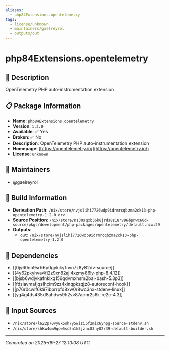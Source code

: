```yaml
---
aliases:
  - php84Extensions.opentelemetry
tags:
  - license/unknown
  - maintainers/gaelreyrol
  - outputs/out
---
```


# php84Extensions.opentelemetry

## 📝 Description

OpenTelemetry PHP auto-instrumentation extension

## 📋 Package Information

- **Name**: `php84Extensions.opentelemetry`
- **Version**: `1.2.0`
- **Available**: ✅ Yes
- **Broken**: ✅ No
- **Description**: OpenTelemetry PHP auto-instrumentation extension
- **Homepage**: [https://opentelemetry.io/](https://opentelemetry.io/)
- **License**: `unknown`
## 👥 Maintainers

- @gaelreyrol


## 🔧 Build Information

- **Derivation Path**: `/nix/store/nvjslihi7726wdp9idrmrcqbzma2ck13-php-opentelemetry-1.2.0.drv`
- **Source Position**: `/nix/store/ns30sqxb36k8jrds8z18rv96bpnwc60d-source/pkgs/development/php-packages/opentelemetry/default.nix:29`
- **Outputs**:
  - `out`:  `/nix/store/nvjslihi7726wdp9idrmrcqbzma2ck13-php-opentelemetry-1.2.0`

## 🔗 Dependencies

- [[0jy60nn9srh6p0gykiky1nvn7z8y82dv-source]]
- [[4y62pkyhva4fj2z9xn82aji4xzmy86ly-php-8.4.12]]
- [[bjsb6wdjykafnkixq156qdvmxhsm2bai-bash-5.3p3]]
- [[fdsiavmafjqslhcim9zz4xlnqpkzqjz8-autoreconf-hook]]
- [[p76r0cwlf6k97ibprrpfd8xw0r8wc3nx-stdenv-linux]]
- [[yg4g4ds435d8ahdws9h2vv87acnr2s6k-re2c-4.3]]

## 📁 Input Sources

- `/nix/store/l622p70vy8k5sh7y5wizi5f2mic6ynpg-source-stdenv.sh`
- `/nix/store/shkw4qm9qcw5sc5n1k5jznc83ny02r39-default-builder.sh`

---
*Generated on 2025-09-27 12:10:08 UTC*
